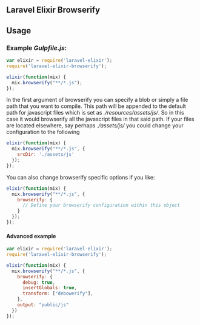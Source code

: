 ## Laravel Elixir Browserify

## Usage

### Example *Gulpfile.js*:

```javascript
var elixir = require('laravel-elixir');
require('laravel-elixir-browserify');

elixir(function(mix) {
  mix.browserify("**/*.js");
});
```

In the first argument of browserify you can specify a blob or simply a file path that you want to
compile. This path will be appended to the default path for javascript files which is set as
_./resources/assets/js/_. So in this case it would browserify all the javascript files in that
said path. If your files are located elsewhere, say perhaps _./assets/js/_ you could change your
configuration to the following

```javascript
elixir(function(mix) {
  mix.browserify("**/*.js", {
    srcDir: './assets/js'
  });
});
```

You can also change browserify specific options if you like:

```javascript
elixir(function(mix) {
  mix.browserify("**/*.js", {
    browserify: {
      // Define your browserify configuration within this object
    }
  });
});
```

#### Advanced example
```javascript
var elixir = require('laravel-elixir');
require('laravel-elixir-browserify');

elixir(function(mix) {
  mix.browserify("**/*.js", {
    browserify: {
      debug: true,
      insertGlobals: true,
      transform: ["debowerify"],
    },
    output: "public/js"
  })
});
```
